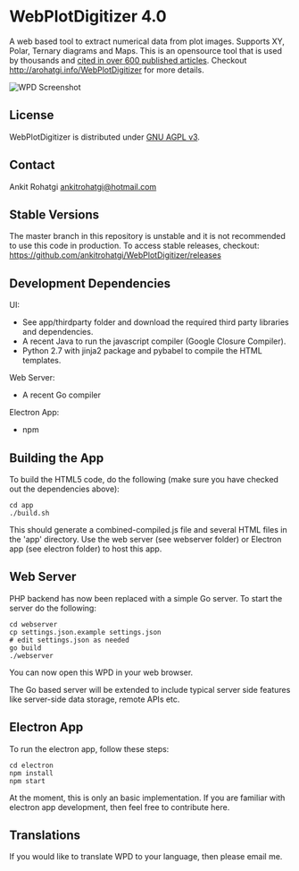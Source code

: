 WebPlotDigitizer 4.0
====================

A web based tool to extract numerical data from plot images. Supports XY, Polar, Ternary diagrams and Maps. This is an opensource tool that is used by thousands and [cited in over 600 published articles](https://scholar.google.com/scholar?as_vis=1&q=WebPlotDigitizer&hl=en&as_sdt=0,44). Checkout http://arohatgi.info/WebPlotDigitizer for more details.

![WPD Screenshot](/screenshot.png?raw=true "WebPlotDigitizer 4.0")

License
-------

WebPlotDigitizer is distributed under [GNU AGPL v3](https://www.gnu.org/licenses/agpl-3.0.en.html).

Contact
-------

Ankit Rohatgi <ankitrohatgi@hotmail.com>

Stable Versions
---------------

The master branch in this repository is unstable and it is not recommended to use this code in production. To access stable releases, checkout: https://github.com/ankitrohatgi/WebPlotDigitizer/releases

Development Dependencies
------------------------

UI:
- See app/thirdparty folder and download the required third party libraries and dependencies.
- A recent Java to run the javascript compiler (Google Closure Compiler).
- Python 2.7 with jinja2 package and pybabel to compile the HTML templates.

Web Server:
- A recent Go compiler

Electron App:
- npm


Building the App
----------------
To build the HTML5 code, do the following (make sure you have checked out the dependencies above):

    cd app
    ./build.sh

This should generate a combined-compiled.js file and several HTML files in the 'app' directory. Use the web server (see webserver folder) or Electron app (see electron folder) to host this app.


Web Server
----------

PHP backend has now been replaced with a simple Go server. To start the server do the following:

    cd webserver
    cp settings.json.example settings.json
    # edit settings.json as needed
    go build
    ./webserver

You can now open this WPD in your web browser.

The Go based server will be extended to include typical server side features like server-side data storage, remote APIs etc.

Electron App
------------

To run the electron app, follow these steps:

    cd electron
    npm install
    npm start

At the moment, this is only an basic implementation. If you are familiar with electron app development, then feel free to contribute here.

Translations
------------

If you would like to translate WPD to your language, then please email me.

